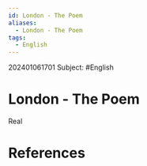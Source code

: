 ```yaml
---
id: London - The Poem
aliases:
  - London - The Poem
tags:
  - English
---
```


202401061701
Subject: #English



# London - The Poem
Real



# **References**
